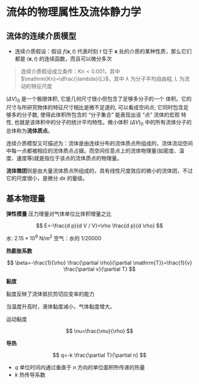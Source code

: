 # 流体的物理属性及流体静力学

## 流体的连续介质模型

- 连续介质假设：假设  $f(\boldsymbol{x}, t)$  代表时刻  $t$  位于  $\boldsymbol{x}$  处的介质的某种性质，那么它们都是  $(\boldsymbol{x}, t)$  的连续函数，而且可以微分多次

> 连续介质假设成立条件：$\mathrm{Kn}<0.001$，其中 $\mathrm{Kn}=\dfrac{\lambda}{L}$，其中  $\lambda$  为分子平均自由程,  $\mathrm{L}$  为流动的特征尺度

$(\Delta V)_{0}$  是一个极限体积, 它是几何尺寸很小但包含了足够多分子的一个 体积。它的尺寸与所研究物体的特征尺寸相比是微不足道的, 可以看成空间点; 它同时包含足够多的分子数, 使得此体积所包含的 “分子集合” 能表现出该 “点” 流体的宏观 特性, 也就是该体积中的分子的统计平均特性。微小体积  $(\Delta V)_{0}$  中的所有流体分子的总体称为**流体质点**。

连续介质模型又可描述为：流体是由连续分布的流体质点所组成的，流体流动空间中每一点都被相应的流体质点占据。而空间任意点上的流体物理量(如密度、温度、速度等)就是指位于该点的流体质点的物理量。

**流体微团**则是由大量流体质点所组成的，具有线性尺度效应的微小的流体团，不过它的尺度很小，是微分 $dx$ 的量级。

## 基本物理量

**弹性模量**
压力增量对气体单位比体积增量之比

$$
E=-\frac{d p}{d V / V}=\rho \frac{d p}{d \rho}
$$

水:  $2.15 \times 10^{9} \mathrm{~N} / \mathrm{m}^{2}$  空气：水的  $1 / 20000$


**热膨胀系数**

$$
\beta=-\frac{1}{\rho} \frac{\partial \rho}{\partial \mathrm{T}}=\frac{1}{v} \frac{\partial v}{\partial T}
$$

**黏度**

黏度反映了流体抵抗剪切应变率的能力

当温度升高时，液体黏度减小，气体黏度增大。

运动黏度

$$
\nu=\frac{\mu}{\rho}
$$

**导热**

$$
q=-k \frac{\partial T}{\partial n}
$$

- $q$ 单位时间内通过垂直于 $n$ 方向的单位面积所传递的热量
- $k$ 热传导系数